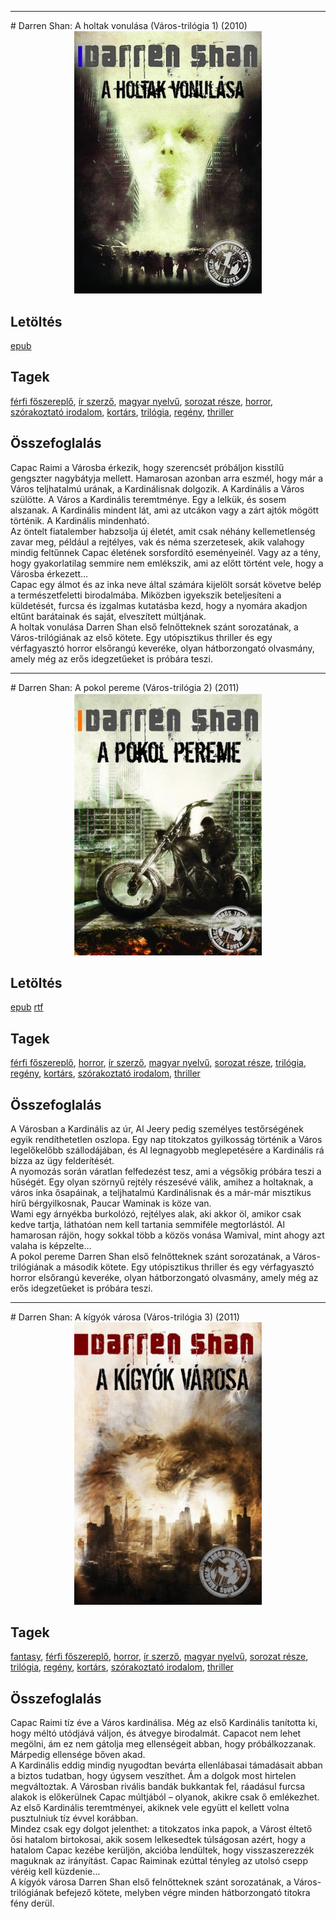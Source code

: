 <hr/>
# <a name="id_277">Darren Shan: A holtak vonulása (Város-trilógia 1) (2010)</a>
<center><img src="https://github.com/BercziSandor/calibre_lib/raw/main/main/Darren%20Shan/A%20holtak%20vonulasa%20%28277%29/cover.jpg" alt="cover" width="300"/></center>

## Letöltés
[epub](https://github.com/BercziSandor/calibre_lib/raw/main/main/Darren%20Shan/A%20holtak%20vonulasa%20%28277%29/A%20holtak%20vonulasa%20-%20Darren%20Shan.epub)

## Tagek
[férfi főszereplő](https://github.com/berczisandor/calibre_lib/blob/main/main/_tags/f%c3%a9rfi%20f%c5%91szerepl%c5%91.md), [ír szerző](https://github.com/berczisandor/calibre_lib/blob/main/main/_tags/%c3%adr%20szerz%c5%91.md), [magyar nyelvű](https://github.com/berczisandor/calibre_lib/blob/main/main/_tags/magyar%20nyelv%c5%b1.md), [sorozat része](https://github.com/berczisandor/calibre_lib/blob/main/main/_tags/sorozat%20r%c3%a9sze.md), [horror](https://github.com/berczisandor/calibre_lib/blob/main/main/_tags/horror.md), [szórakoztató irodalom](https://github.com/berczisandor/calibre_lib/blob/main/main/_tags/sz%c3%b3rakoztat%c3%b3%20irodalom.md), [kortárs](https://github.com/berczisandor/calibre_lib/blob/main/main/_tags/kort%c3%a1rs.md), [trilógia](https://github.com/berczisandor/calibre_lib/blob/main/main/_tags/tril%c3%b3gia.md), [regény](https://github.com/berczisandor/calibre_lib/blob/main/main/_tags/reg%c3%a9ny.md), [thriller](https://github.com/berczisandor/calibre_lib/blob/main/main/_tags/thriller.md)

## Összefoglalás
<div>
<p>Capac ​Raimi a Városba érkezik, hogy szerencsét próbáljon kisstílű gengszter nagybátyja mellett. Hamarosan azonban arra eszmél, hogy már a Város teljhatalmú urának, a Kardinálisnak dolgozik. A Kardinális a Város szülötte. A Város a Kardinális teremtménye. Egy a lelkük, és sosem alszanak. A Kardinális mindent lát, ami az utcákon vagy a zárt ajtók mögött történik. A Kardinális mindenható.<br>Az öntelt fiatalember habzsolja új életét, amit csak néhány kellemetlenség zavar meg, például a rejtélyes, vak és néma szerzetesek, akik valahogy mindig feltűnnek Capac életének sorsfordító eseményeinél. Vagy az a tény, hogy gyakorlatilag semmire nem emlékszik, ami az előtt történt vele, hogy a Városba érkezett…<br>Capac egy álmot és az inka neve által számára kijelölt sorsát követve belép a természetfeletti birodalmába. Miközben igyekszik beteljesíteni a küldetését, furcsa és izgalmas kutatásba kezd, hogy a nyomára akadjon eltűnt barátainak és saját, elveszített múltjának.<br>A holtak vonulása Darren Shan első felnőtteknek szánt sorozatának, a Város-trilógiának az első kötete. Egy utópisztikus thriller és egy vérfagyasztó horror elsőrangú keveréke, olyan hátborzongató olvasmány, amely még az erős idegzetűeket is próbára teszi.</p></div>


<hr/>
# <a name="id_278">Darren Shan: A pokol pereme (Város-trilógia 2) (2011)</a>
<center><img src="https://github.com/BercziSandor/calibre_lib/raw/main/main/Darren%20Shan/A%20Pokol%20Pereme%20%28278%29/cover.jpg" alt="cover" width="300"/></center>

## Letöltés
[epub](https://github.com/BercziSandor/calibre_lib/raw/main/main/Darren%20Shan/A%20Pokol%20Pereme%20%28278%29/A%20pokol%20pereme%20-%20Darren%20Shan.epub) 
 [rtf](https://github.com/BercziSandor/calibre_lib/raw/main/main/Darren%20Shan/A%20Pokol%20Pereme%20%28278%29/A%20pokol%20pereme%20-%20Darren%20Shan.rtf)

## Tagek
[férfi főszereplő](https://github.com/berczisandor/calibre_lib/blob/main/main/_tags/f%c3%a9rfi%20f%c5%91szerepl%c5%91.md), [horror](https://github.com/berczisandor/calibre_lib/blob/main/main/_tags/horror.md), [ír szerző](https://github.com/berczisandor/calibre_lib/blob/main/main/_tags/%c3%adr%20szerz%c5%91.md), [magyar nyelvű](https://github.com/berczisandor/calibre_lib/blob/main/main/_tags/magyar%20nyelv%c5%b1.md), [sorozat része](https://github.com/berczisandor/calibre_lib/blob/main/main/_tags/sorozat%20r%c3%a9sze.md), [trilógia](https://github.com/berczisandor/calibre_lib/blob/main/main/_tags/tril%c3%b3gia.md), [regény](https://github.com/berczisandor/calibre_lib/blob/main/main/_tags/reg%c3%a9ny.md), [kortárs](https://github.com/berczisandor/calibre_lib/blob/main/main/_tags/kort%c3%a1rs.md), [szórakoztató irodalom](https://github.com/berczisandor/calibre_lib/blob/main/main/_tags/sz%c3%b3rakoztat%c3%b3%20irodalom.md), [thriller](https://github.com/berczisandor/calibre_lib/blob/main/main/_tags/thriller.md)

## Összefoglalás
<div>
<p>A ​Városban a Kardinális az úr, Al Jeery pedig személyes testőrségének egyik rendíthetetlen oszlopa. Egy nap titokzatos gyilkosság történik a Város legelőkelőbb szállodájában, és Al legnagyobb meglepetésére a Kardinális rá bízza az ügy felderítését.<br>A nyomozás során váratlan felfedezést tesz, ami a végsőkig próbára teszi a hűségét. Egy olyan szörnyű rejtély részesévé válik, amihez a holtaknak, a város inka ősapáinak, a teljhatalmú Kardinálisnak és a már-már misztikus hírű bérgyilkosnak, Paucar Waminak is köze van.<br>Wami egy árnyékba burkolózó, rejtélyes alak, aki akkor öl, amikor csak kedve tartja, láthatóan nem kell tartania semmiféle megtorlástól. Al hamarosan rájön, hogy sokkal több a közös vonása Wamival, mint ahogy azt valaha is képzelte…<br>A pokol pereme Darren Shan első felnőtteknek szánt sorozatának, a Város-trilógiának a második kötete. Egy utópisztikus thriller és egy vérfagyasztó horror elsőrangú keveréke, olyan hátborzongató olvasmány, amely még az erős idegzetűeket is próbára teszi.</p></div>


<hr/>
# <a name="id_279">Darren Shan: A kígyók városa (Város-trilógia 3) (2011)</a>
<center><img src="https://github.com/BercziSandor/calibre_lib/raw/main/main/Darren%20Shan/A%20Kigyok%20Varosa%20%28279%29/cover.jpg" alt="cover" width="300"/></center>

## Tagek
[fantasy](https://github.com/berczisandor/calibre_lib/blob/main/main/_tags/fantasy.md), [férfi főszereplő](https://github.com/berczisandor/calibre_lib/blob/main/main/_tags/f%c3%a9rfi%20f%c5%91szerepl%c5%91.md), [horror](https://github.com/berczisandor/calibre_lib/blob/main/main/_tags/horror.md), [ír szerző](https://github.com/berczisandor/calibre_lib/blob/main/main/_tags/%c3%adr%20szerz%c5%91.md), [magyar nyelvű](https://github.com/berczisandor/calibre_lib/blob/main/main/_tags/magyar%20nyelv%c5%b1.md), [sorozat része](https://github.com/berczisandor/calibre_lib/blob/main/main/_tags/sorozat%20r%c3%a9sze.md), [trilógia](https://github.com/berczisandor/calibre_lib/blob/main/main/_tags/tril%c3%b3gia.md), [regény](https://github.com/berczisandor/calibre_lib/blob/main/main/_tags/reg%c3%a9ny.md), [kortárs](https://github.com/berczisandor/calibre_lib/blob/main/main/_tags/kort%c3%a1rs.md), [szórakoztató irodalom](https://github.com/berczisandor/calibre_lib/blob/main/main/_tags/sz%c3%b3rakoztat%c3%b3%20irodalom.md), [thriller](https://github.com/berczisandor/calibre_lib/blob/main/main/_tags/thriller.md)

## Összefoglalás
<div>
<p>Capac ​Raimi tíz éve a Város kardinálisa. Még az első Kardinális tanította ki, hogy méltó utódjává váljon, és átvegye birodalmát. Capacot nem lehet megölni, ám ez nem gátolja meg ellenségeit abban, hogy próbálkozzanak. Márpedig ellensége bőven akad.<br>A Kardinális eddig mindig nyugodtan bevárta ellenlábasai támadásait abban a biztos tudatban, hogy úgysem veszíthet. Ám a dolgok most hirtelen megváltoztak. A Városban rivális bandák bukkantak fel, ráadásul furcsa alakok is előkerülnek Capac múltjából – olyanok, akikre csak ő emlékezhet. Az első Kardinális teremtményei, akiknek vele együtt el kellett volna pusztulniuk tíz évvel korábban.<br>Mindez csak egy dolgot jelenthet: a titokzatos inka papok, a Várost éltető ősi hatalom birtokosai, akik sosem lelkesedtek túlságosan azért, hogy a hatalom Capac kezébe kerüljön, akcióba lendültek, hogy visszaszerezzék maguknak az irányítást. Capac Raiminak ezúttal tényleg az utolsó csepp véréig kell küzdenie…<br>A kígyók városa Darren Shan első felnőtteknek szánt sorozatának, a Város-trilógiának befejező kötete, melyben végre minden hátborzongató titokra fény derül.</p></div>


